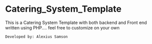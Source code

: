 # Catering_System_Template

This is a Catering System Template with both backend and Front end written using PHP.... feel free to  customize on your own



`Developed by: Alexius Samson`
